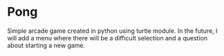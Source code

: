 # Pong
Simple arcade game created in python using turtle module.
In the future, I will add a menu where there will be a difficult selection and a question about starting a new game.

